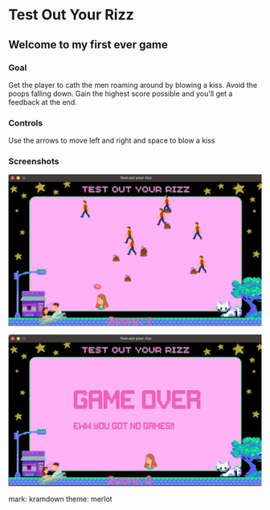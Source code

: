 # Test Out Your Rizz

## Welcome to my first ever game

### Goal
Get the player to cath the men roaming around by blowing a kiss. Avoid the poops falling down. Gain the highest score possible and you'll get a feedback at the end.


### Controls
Use the arrows to move left and right and space to blow a kiss

### Screenshots

![Title screen](https://raw.githubusercontent.com/DanieHuelva/My_first_game/main/screenshots/Screen%20Shot%202022-12-29%20at%206.44.20%20PM.png) 

![Play screen](https://raw.githubusercontent.com/DanieHuelva/My_first_game/main/screenshots/Screen%20Shot%202022-12-29%20at%206.41.52%20PM.png)

mark: kramdown
theme: merlot

